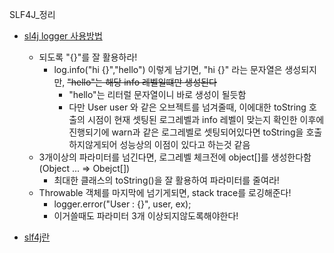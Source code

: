 SLF4J_정리
- [sl4j logger 사용방법](http://dveamer.github.io/backend/HowToUseSlf4j.html)
  - 되도록 "{}"를 잘 활용하라! 
    - log.info("hi {}","hello") 이렇게 남기면, "hi {}" 라는 문자열은 생성되지만, ~~"hello"는 해당 info 레벨일떄만 생성된다~~
      - "hello"는 리터럴 문자열이니 바로 생성이 될듯함
      - 다만 User user 와 같은 오브젝트를 넘겨줄때, 이에대한 toString 호출의 시점이 현재 셋팅된 로그레벨과 info 레벨이 맞는지 확인한 이후에 진행되기에 warn과 같은 로그레벨로 셋팅되어있다면 toString을 호출하지않게되어 성능상의 이점이 있다고 하는것 같음
  - 3개이상의 파라미터를 넘긴다면, 로그레벨 체크전에 object[]를 생성한다함 (Object ... => Obejct[])
    - 최대한 클래스의 toString()을 잘 활용하여 파라미터를 줄여라!
  - Throwable 객체를 마지막에 넘기게되면, stack trace를 로깅해준다!
    - logger.error("User : {}", user, ex); 
    - 이거쓸때도 파라미터 3개 이상되지않도록해야한다!
  
- [slf4j란](https://livenow14.tistory.com/63)